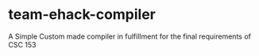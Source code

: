 # team-ehack-compiler
A Simple Custom made compiler in fulfillment for the final requirements of CSC 153
